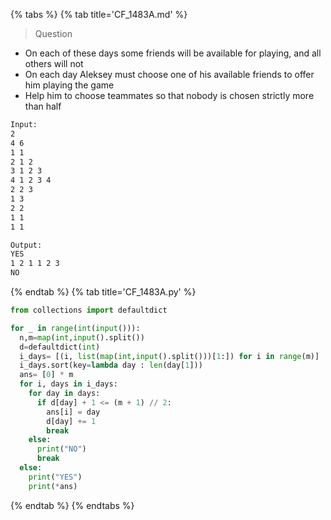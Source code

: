 {% tabs %}
{% tab title='CF_1483A.md' %}

> Question

* On each of these days some friends will be available for playing, and all others will not
* On each day Aleksey must choose one of his available friends to offer him playing the game
* Help him to choose teammates so that nobody is chosen strictly more than half

```txt
Input:
2
4 6
1 1
2 1 2
3 1 2 3
4 1 2 3 4
2 2 3
1 3
2 2
1 1
1 1

Output:
YES
1 2 1 1 2 3
NO
```

{% endtab %}
{% tab title='CF_1483A.py' %}

```py
from collections import defaultdict

for _ in range(int(input())):
  n,m=map(int,input().split())
  d=defaultdict(int)
  i_days= [(i, list(map(int,input().split()))[1:]) for i in range(m)]
  i_days.sort(key=lambda day : len(day[1]))
  ans= [0] * m
  for i, days in i_days:
    for day in days:
      if d[day] + 1 <= (m + 1) // 2:
        ans[i] = day
        d[day] += 1
        break
    else:
      print("NO")
      break
  else:
    print("YES")
    print(*ans)
```

{% endtab %}
{% endtabs %}
